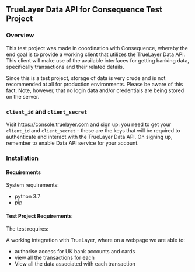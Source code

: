 ## TrueLayer Data API for Consequence Test Project

### Overview
This test project was made in coordination with Consequence, whereby the end goal is to provide a working
client that utilizes the TrueLayer Data API. This client will make use of the available interfaces for 
getting banking data, specifically transactions and their related details.

Since this is a test project, storage of data is very crude and is not recommended at all for production
environments. Please be aware of this fact. Note, however, that no login data and/or credentials are being
stored on the server.

### `client_id` and `client_secret`
Visit <https://console.truelayer.com> and sign up: you need to get your `client_id` and `client_secret` - 
these are the keys that will be required to authenticate and interact with the TrueLayer Data API. On
signing up, remember to enable Data API service for your account.

### Installation

#### Requirements
System requirements:
- python 3.7
- pip

#### Test Project Requirements
The test requires:

A working integration with TrueLayer, where on a webpage we are able to:

- authorise access for UK bank accounts and cards 
- view all the transactions for each
- View all the data associated with each transaction